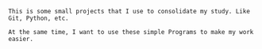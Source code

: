     

    This is some small projects that I use to consolidate my study. Like Git, Python, etc.  

    At the same time, I want to use these simple Programs to make my work easier.
    